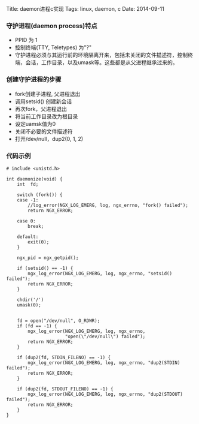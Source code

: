 Title: daemon进程c实现
Tags: linux, daemon, c
Date: 2014-09-11

### 守护进程(daemon process)特点

 - PPID 为 1
 - 控制终端(TTY, Teletypes) 为"?"
 - 守护进程必须与其运行前的环境隔离开来，包括未关闭的文件描述符，控制终端，会话，工作目录，以及umask等。这些都是从父进程继承过来的。

### 创建守护进程的步骤

 - fork创建子进程, 父进程退出
 - 调用setsid() 创建新会话
 - 再次fork，父进程退出
 - 将当前工作目录改为根目录
 - 设定uamsk值为0
 - 关闭不必要的文件描述符
 - 打开/dev/null，dup2(0, 1, 2)


### 代码示例

    # include <unistd.h>

    int daemonize(void) {
        int  fd;

        switch (fork()) {
        case -1:
            //log_error(NGX_LOG_EMERG, log, ngx_errno, "fork() failed");
            return NGX_ERROR;

        case 0:
            break;

        default:
            exit(0);
        }

        ngx_pid = ngx_getpid();

        if (setsid() == -1) {
            ngx_log_error(NGX_LOG_EMERG, log, ngx_errno, "setsid() failed");
            return NGX_ERROR;
        }

        chdir('/')
        umask(0);

    
        fd = open("/dev/null", O_RDWR);
        if (fd == -1) {
            ngx_log_error(NGX_LOG_EMERG, log, ngx_errno,
                          "open(\"/dev/null\") failed");
            return NGX_ERROR;
        }

        if (dup2(fd, STDIN_FILENO) == -1) {
            ngx_log_error(NGX_LOG_EMERG, log, ngx_errno, "dup2(STDIN) failed");
            return NGX_ERROR;
        }

        if (dup2(fd, STDOUT_FILENO) == -1) {
            ngx_log_error(NGX_LOG_EMERG, log, ngx_errno, "dup2(STDOUT) failed");
            return NGX_ERROR;
        }
    }
